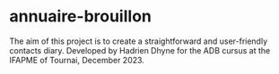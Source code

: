 # annuaire-brouillon
The aim of this project is to create a straightforward and user-friendly contacts diary. 
Developed by Hadrien Dhyne for the ADB cursus at the IFAPME of Tournai, December 2023.
